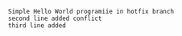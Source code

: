 					Simple Hello World programiie in hotfix branch
					second line added conflict
					third line added
